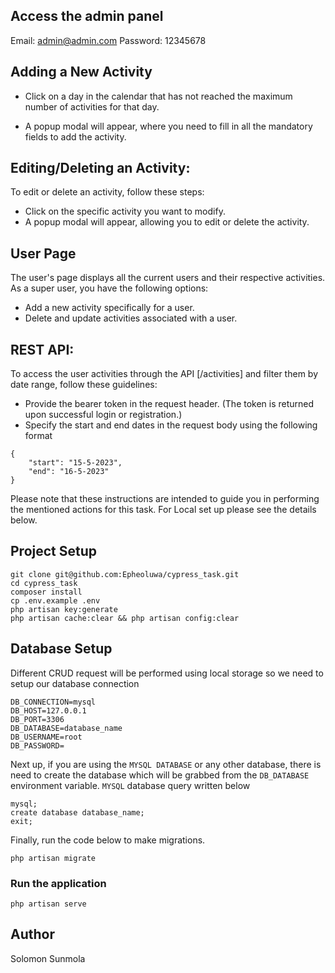 ##  Access the admin panel
Email: admin@admin.com
Password: 12345678

## Adding a New Activity

- Click on a day in the calendar that has not reached the maximum number of activities for that day.

- A popup modal will appear, where you need to fill in all the mandatory fields to add the activity.

## Editing/Deleting an Activity:
To edit or delete an activity, follow these steps:

- Click on the specific activity you want to modify.
- A popup modal will appear, allowing you to edit or delete the activity.


## User Page
The user's page displays all the current users and their respective activities. As a super user, you have the following options:

- Add a new activity specifically for a user.
- Delete and update activities associated with a user.

## REST API:

To access the user activities through the API [/activities] and filter them by date range, follow these guidelines:

- Provide the bearer token in the request header. (The token is returned upon successful login or registration.)
- Specify the start and end dates in the request body using the following format

```
{
    "start": "15-5-2023",
    "end": "16-5-2023"
}
```

Please note that these instructions are intended to guide you in performing the mentioned actions for this task.
For Local set up please see the details below.


## Project Setup
```
git clone git@github.com:Epheoluwa/cypress_task.git
cd cypress_task
composer install
cp .env.example .env 
php artisan key:generate
php artisan cache:clear && php artisan config:clear 
```

## Database Setup
Different CRUD request will be performed using local storage so we need to setup our database connection
```
DB_CONNECTION=mysql
DB_HOST=127.0.0.1
DB_PORT=3306
DB_DATABASE=database_name
DB_USERNAME=root
DB_PASSWORD=
```

Next up, if you are using the ```MYSQL DATABASE``` or any other database, there is need to create the database which will be grabbed from the ```DB_DATABASE``` environment variable. ```MYSQL``` database query written below
```
mysql;
create database database_name;
exit;
```

Finally, run the code below to make migrations.
```
php artisan migrate
```

### Run the application

```
php artisan serve
```

## Author

Solomon Sunmola
